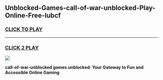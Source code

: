 
## Unblocked-Games-call-of-war-unblocked-Play-Online-Free-lubcf
<h3>
<a href="https://premium76.site?title=call-of-war-unblocked&ref=26A">CLICK TO PLAY</a></h3>
<hr>

<h3>
<a href="https://premium76.site?title=call-of-war-unblocked&ref=26A">CLICK 2 PLAY</a>
  
</h3>

<a href="https://premium76.site?title=call-of-war-unblocked&ref=26A"><img src="https://clearcache.store/games.png"></a>


**call-of-war-unblocked games unblocked: Your Gateway to Fun and Accessible Online Gaming**
